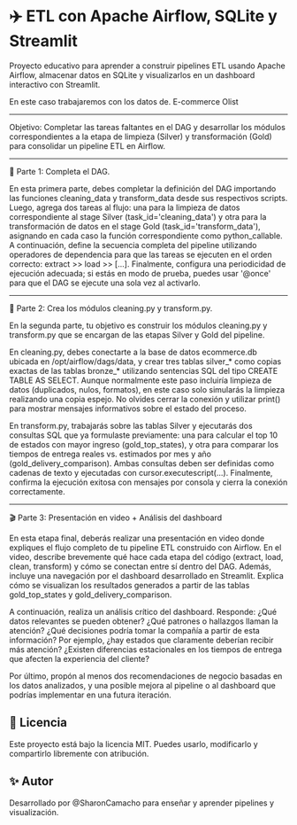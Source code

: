 # ✈️ ETL con Apache Airflow, SQLite y Streamlit

Proyecto educativo para aprender a construir pipelines ETL usando Apache Airflow, almacenar datos en SQLite y visualizarlos en un dashboard interactivo con Streamlit.

En este caso trabajaremos con los datos de. E-commerce Olist

---

Objetivo: Completar las tareas faltantes en el DAG y desarrollar los módulos correspondientes a la etapa de limpieza (Silver) y transformación (Gold) para consolidar un pipeline ETL en Airflow.

---

🧩 Parte 1: Completa el DAG.

En esta primera parte, debes completar la definición del DAG importando las funciones cleaning_data y transform_data desde sus respectivos scripts. Luego, agrega dos tareas al flujo: una para la limpieza de datos correspondiente al stage Silver (task_id='cleaning_data') y otra para la transformación de datos en el stage Gold (task_id='transform_data'), asignando en cada caso la función correspondiente como python_callable. A continuación, define la secuencia completa del pipeline utilizando operadores de dependencia para que las tareas se ejecuten en el orden correcto: extract >> load >> [...]. Finalmente, configura una periodicidad de ejecución adecuada; si estás en modo de prueba, puedes usar '@once' para que el DAG se ejecute una sola vez al activarlo.

---

🧪 Parte 2: Crea los módulos cleaning.py y transform.py.

En la segunda parte, tu objetivo es construir los módulos cleaning.py y transform.py que se encargan de las etapas Silver y Gold del pipeline. 

En cleaning.py, debes conectarte a la base de datos ecommerce.db ubicada en /opt/airflow/dags/data, y crear tres tablas silver_* como copias exactas de las tablas bronze_* utilizando sentencias SQL del tipo CREATE TABLE AS SELECT. Aunque normalmente este paso incluiría limpieza de datos (duplicados, nulos, formatos), en este caso solo simularás la limpieza realizando una copia espejo. No olvides cerrar la conexión y utilizar print() para mostrar mensajes informativos sobre el estado del proceso. 

En transform.py, trabajarás sobre las tablas Silver y ejecutarás dos consultas SQL que ya formulaste previamente: una para calcular el top 10 de estados con mayor ingreso (gold_top_states), y otra para comparar los tiempos de entrega reales vs. estimados por mes y año (gold_delivery_comparison). Ambas consultas deben ser definidas como cadenas de texto y ejecutadas con cursor.executescript(...). Finalmente, confirma la ejecución exitosa con mensajes por consola y cierra la conexión correctamente.

---

🎬 Parte 3: Presentación en video + Análisis del dashboard

En esta etapa final, deberás realizar una presentación en video donde expliques el flujo completo de tu pipeline ETL construido con Airflow. En el video, describe brevemente qué hace cada etapa del código (extract, load, clean, transform) y cómo se conectan entre sí dentro del DAG. Además, incluye una navegación por el dashboard desarrollado en Streamlit. Explica cómo se visualizan los resultados generados a partir de las tablas gold_top_states y gold_delivery_comparison.

A continuación, realiza un análisis crítico del dashboard. Responde: ¿Qué datos relevantes se pueden obtener? ¿Qué patrones o hallazgos llaman la atención? ¿Qué decisiones podría tomar la compañía a partir de esta información? Por ejemplo, ¿hay estados que claramente deberían recibir más atención? ¿Existen diferencias estacionales en los tiempos de entrega que afecten la experiencia del cliente?

Por último, propón al menos dos recomendaciones de negocio basadas en los datos analizados, y una posible mejora al pipeline o al dashboard que podrías implementar en una futura iteración.

## 📄 Licencia
Este proyecto está bajo la licencia MIT.
Puedes usarlo, modificarlo y compartirlo libremente con atribución.

## ✨ Autor
Desarrollado por @SharonCamacho para enseñar y aprender pipelines y visualización.


